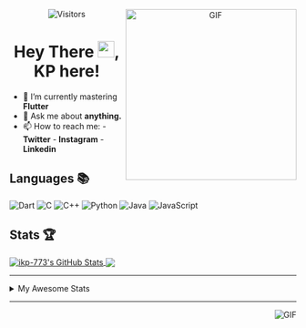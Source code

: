 <div align="center">
<img align="right" alt="GIF" height="300px" src="https://blog.insaid.co/wp-content/uploads/2020/01/Coding.gif"/>
       
![Visitors](https://visitor-badge.glitch.me/badge?page_id=ikp-773)

# Hey There <img src="https://media.tenor.com/images/822fb670841c6f6582fefbb82e338a50/tenor.gif" width="29px">, KP here!
</div>

- 🌱 I’m currently mastering **Flutter**
- 💬 Ask me about **anything.**
- 📫 How to reach me:
       - **Twitter** 
       - **Instagram**
       - **Linkedin**
         
## Languages 📚 
![Dart](http://img.shields.io/badge/-Dart-000?style=flat&logo=dart&logoColor=2BB7F6)
![C](https://img.shields.io/badge/-C-000?style=flat&logo=C)
![C++](https://img.shields.io/badge/-C++-000?style=flat&logo=C%2B%2B&logoColor=00599C)
![Python](https://img.shields.io/badge/-Python-000?style=flat&logo=python)
![Java](https://img.shields.io/badge/-Java-000?style=flat&logo=Java&logoColor=007396)
![JavaScript](https://img.shields.io/badge/-JavaScript-000?style=flat&logo=javascript)

##  Stats 🏆

<a href="https://github.com/ikp-773">
<img align="center" src="https://github-readme-stats.vercel.app/api?username=ikp-773&show_icons=true&theme=tokyonight&icon_color=6392DF&hide=prs" alt="ikp-773's GitHub Stats" />
</a> 
<a href="https://github.com/ikp-773">
<img align="center" src="https://github-readme-stats.vercel.app/api/top-langs/?username=ikp-773&layout=compact&show_icons=true&theme=tokyonight&icon_color=6392DF&hide=prs" />
</a>

---

<details>
       <summary>My Awesome Stats</summary>
       
<!--START_SECTION:waka-->
![Lines of code](https://img.shields.io/badge/From%20Hello%20World%20I%27ve%20Written-867572%20lines%20of%20code-blue)

**🐱 My Github Data** 

> 🏆 2,533 Contributions in the Year 2020
 > 
> 📦 164.0 kB Used in Github's Storage 
 > 
> 💼 Opted to Hire
 > 
> 📜 27 Public Repositories 
 > 
> 🔑 12 Private Repositories  

**I'm a Night 🦉** 

```text
🌞 Morning    79 commits     █░░░░░░░░░░░░░░░░░░░░░░░░   6.23% 
🌆 Daytime    229 commits    ████░░░░░░░░░░░░░░░░░░░░░   18.05% 
🌃 Evening    547 commits    ██████████░░░░░░░░░░░░░░░   43.1% 
🌙 Night      414 commits    ████████░░░░░░░░░░░░░░░░░   32.62%

```
📅 **I'm Most Productive on Saturday** 

```text
Monday       170 commits    ███░░░░░░░░░░░░░░░░░░░░░░   13.4% 
Tuesday      113 commits    ██░░░░░░░░░░░░░░░░░░░░░░░   8.9% 
Wednesday    195 commits    ███░░░░░░░░░░░░░░░░░░░░░░   15.37% 
Thursday     183 commits    ███░░░░░░░░░░░░░░░░░░░░░░   14.42% 
Friday       157 commits    ███░░░░░░░░░░░░░░░░░░░░░░   12.37% 
Saturday     229 commits    ████░░░░░░░░░░░░░░░░░░░░░   18.05% 
Sunday       222 commits    ████░░░░░░░░░░░░░░░░░░░░░   17.49%

```


📊 **This Week I Spent My Time On** 

```text
```

**I Mostly Code in Dart** 

```text
Dart                     13 repos            █████████░░░░░░░░░░░░░░░░   39.39% 
Python                   6 repos             ████░░░░░░░░░░░░░░░░░░░░░   18.18% 
HTML                     6 repos             ████░░░░░░░░░░░░░░░░░░░░░   18.18% 
JavaScript               3 repos             ██░░░░░░░░░░░░░░░░░░░░░░░   9.09% 
Java                     2 repos             █░░░░░░░░░░░░░░░░░░░░░░░░   6.06%

```


**Timeline**

![Chart not found](https://raw.githubusercontent.com/ikp-773/ikp-773/master/charts/bar_graph.png) 


<!--END_SECTION:waka-->
</details>

 ---
 
<img align="right" alt="GIF" src="https://github4life.herokuapp.com/ikp-773.gif" />


